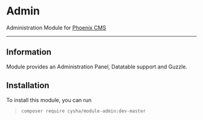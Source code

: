 # Admin

Administration Module for [Phoenix CMS](https://github.com/cysha/PhoenixCMS)

---

## Information

Module provides an Administration Panel, Datatable support and Guzzle.

## Installation

To install this module, you can run

> `composer require cysha/module-admin:dev-master`

